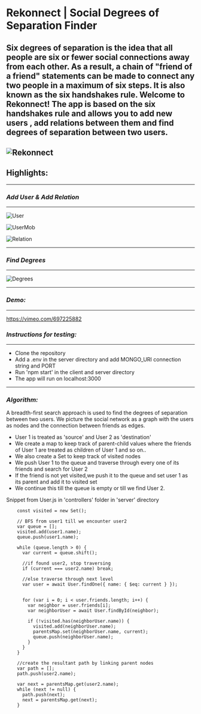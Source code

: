 <h1><b>Rekonnect</b> | Social Degrees of Separation Finder</h1>

Six degrees of separation is the idea that all people are six or fewer social connections away from each other. As a result, a chain of "friend of a friend" statements can be made to connect any two people in a maximum of six steps. It is also known as the six handshakes rule.
Welcome to Rekonnect! The app is based on the six handshakes rule and allows you to add new users , add relations between them and find degrees of separation between two users.
--

![Rekonnect](https://i.ibb.co/nb2RZsb/Screenshot-566.png)
--

<h2><b>Highlights:</b></h2>
<hr/>
<h3><i>Add User & Add Relation</i></h3>
<hr/>

![User](https://i.ibb.co/vXNTQfr/Screenshot-562.png)

![UserMob](https://i.ibb.co/tsBFgj2/Screenshot-561.png)

![Relation](https://i.ibb.co/YWxpbQM/Screenshot-565.png)
<hr/>

<h3><i>Find Degrees</i></h3>
<hr/>

![Degrees](https://i.ibb.co/Qbm1LG3/Screenshot-568.png)
<hr/>

<h3><i>Demo:</i></h3>
<hr/>

https://vimeo.com/697225882

<h3><i>Instructions for testing:</i></h3>
<hr/>

- Clone the repository
- Add a .env in the server directory and add MONGO_URI connection string and PORT
- Run 'npm start' in the client and server directory
- The app will run on localhost:3000
<hr/>

<h3><i>Algorithm:</i></h3>
<p> A breadth-first search approach is used to find the degrees of separation between two users. We picture the social network as a graph with the users as nodes and the connection between friends as edges.</p>

- User 1 is treated as 'source' and User 2 as 'destination'
- We create a map to keep track of parent-child values where the friends of User 1 are treated as children of User 1 and so on..
- We also create a Set to keep track of visited nodes
- We push User 1 to the queue and traverse through every one of its friends and search for User 2
- If the friend is not yet visited,we push it to the queue and set user 1 as its parent and add it to visited set
- We continue this till the queue is empty or till we find User 2.

<p> Snippet from User.js in 'controllers' folder in 'server' directory </p>

``` const parentsMap = new Map();
    const visited = new Set();

    // BFS from user1 till we encounter user2
    var queue = [];
    visited.add(user1.name);
    queue.push(user1.name);

    while (queue.length > 0) {
      var current = queue.shift();

      //if found user2, stop traversing
      if (current === user2.name) break;

      //else traverse through next level
      var user = await User.findOne({ name: { $eq: current } });
    

      for (var i = 0; i < user.friends.length; i++) {
        var neighbor = user.friends[i];
        var neighborUser = await User.findById(neighbor);

        if (!visited.has(neighborUser.name)) {
          visited.add(neighborUser.name);
          parentsMap.set(neighborUser.name, current);
          queue.push(neighborUser.name);
        }
      }
    }

    //create the resultant path by linking parent nodes
    var path = [];
    path.push(user2.name);

    var next = parentsMap.get(user2.name);
    while (next != null) {
      path.push(next);
      next = parentsMap.get(next);
    }
